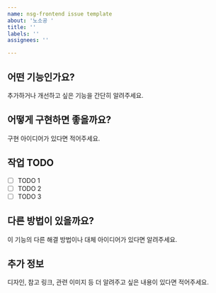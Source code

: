 ```yaml
---
name: nsg-frontend issue template
about: '노소공 '
title: ''
labels: ''
assignees: ''

---
```


## 어떤 기능인가요?

추가하거나 개선하고 싶은 기능을 간단히 알려주세요.

##  어떻게 구현하면 좋을까요?

구현 아이디어가 있다면 적어주세요.

##  작업 TODO

- [ ] TODO 1
- [ ] TODO 2
- [ ] TODO 3

## 다른 방법이 있을까요?

이 기능의 다른 해결 방법이나 대체 아이디어가 있다면 알려주세요.

##  추가 정보

디자인, 참고 링크, 관련 이미지 등 더 알려주고 싶은 내용이 있다면 적어주세요.
